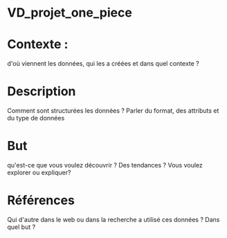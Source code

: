 

# VD_projet_one_piece

# Contexte : 
d'où viennent les données, qui les a créées et dans quel contexte ?

# Description 
Comment sont structurées les données ? Parler du format, des attributs et du type de données

# But
qu'est-ce que vous voulez découvrir ? Des tendances ? Vous voulez explorer ou expliquer?

# Références
Qui d'autre dans le web ou dans la recherche a utilisé ces données ? Dans quel but ?
